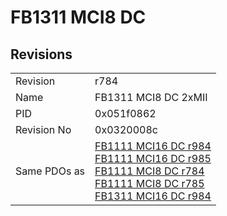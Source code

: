 # FB1311 MCI8 DC

## Revisions
<table>
<tr>
<td>Revision</td>
<td>r784</td>
</tr>
<tr>
<td>Name</td>
<td>FB1311 MCI8 DC 2xMII</td>
</tr>
<tr>
<td>PID</td>
<td>0x051f0862</td>
</tr>
<tr>
<td>Revision No</td>
<td>0x0320008c</td>
</tr>
<tr>
<td>Same PDOs as</td>
<td><a href="FB1111+MCI16+DC.md">FB1111 MCI16 DC r984</a><br/><a href="FB1111+MCI16+DC.md">FB1111 MCI16 DC r985</a><br/><a href="FB1111+MCI8+DC.md">FB1111 MCI8 DC r784</a><br/><a href="FB1111+MCI8+DC.md">FB1111 MCI8 DC r785</a><br/><a href="FB1311+MCI16+DC.md">FB1311 MCI16 DC r984</a></td>
</tr>
</table>

